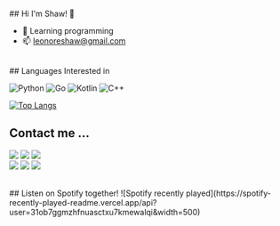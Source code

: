 <br>
## Hi I'm Shaw! 👋

- 🌱 Learning programming
- 📫 leonoreshaw@gmail.com
<br>
## Languages Interested in

![Python](https://img.shields.io/badge/-Python-000?style=flat&logo=Python)
![Go](https://img.shields.io/badge/-Go-000?style=flat&logo=Go)
![Kotlin](https://img.shields.io/badge/-Kotlin-000?style=flat&logo=Kotlin)
![C++](https://img.shields.io/badge/-C++-000?style=flat&logo=c%2b%2b&logoColor=00599C)

[![Top Langs](https://github-readme-stats-leonoreshaw.vercel.app/api/top-langs/?username=LeonoreShaw)](https://github.com/LeonoreShaw/)
<br>
## Contact me ...

[![](https://img.shields.io/badge/Facebook-1877F2?style=flat&logo=facebook&logoColor=white)](https://www.facebook.com/Shaw0228)
[![](https://img.shields.io/badge/Telegram-2CA5E0?style=flat&logo=telegram&logoColor=white)](https://t.me/leonoreshaw)
[![](https://img.shields.io/badge/Gmail-D14836?style=flat&logo=gmail&logoColor=white)](mailto:LeonoreShaw@gmail.com)</br>
[![](https://img.shields.io/badge/Instagram-E4405F?style=flat&logo=instagram&logoColor=white)](https://www.instagram.com/xiangmshaw)
[![](https://img.shields.io/badge/Github-100000?style=flat&logo=github&logoColor=white)](https://github.com/leonoreshaw)
[![](https://img.shields.io/badge/Twitter-1DA1F2?style=flat&logo=twitter&logoColor=white)](https://twitter.com/xiangmshaw)

<br>
## Listen on Spotify together!
![Spotify recently played](https://spotify-recently-played-readme.vercel.app/api?user=31ob7ggmzhfnuasctxu7kmewalqi&width=500)
